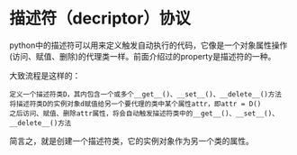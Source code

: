 # 描述符（decriptor）协议
python中的描述符可以用来定义触发自动执行的代码，它像是一个对象属性操作(访问、赋值、删除)的代理类一样。前面介绍过的property是描述符的一种。

大致流程是这样的：

    定义一个描述符类D，其内包含一个或多个__get__()、__set__()、__delete__()方法
    将描述符类D的实例对象d赋值给另一个要代理的类中某个属性attr，即attr = D()
    之后访问、赋值、删除attr属性，将会自动触发描述符类中的__get__()、__set__()、__delete__()方法

简言之，就是创建一个描述符类，它的实例对象作为另一个类的属性。
